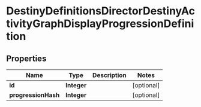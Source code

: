 
# DestinyDefinitionsDirectorDestinyActivityGraphDisplayProgressionDefinition

## Properties
Name | Type | Description | Notes
------------ | ------------- | ------------- | -------------
**id** | **Integer** |  |  [optional]
**progressionHash** | **Integer** |  |  [optional]



